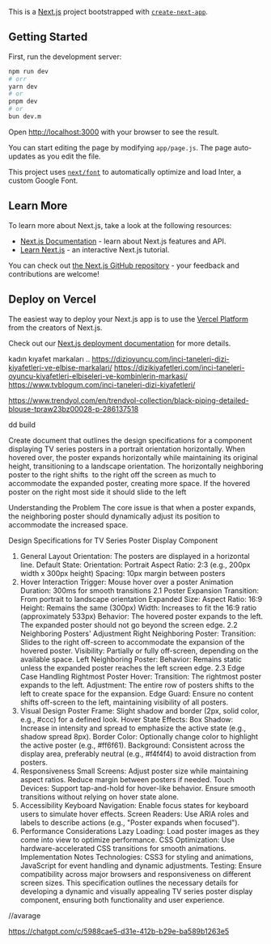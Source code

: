 This is a [Next.js](https://nextjs.org/) project bootstrapped with [`create-next-app`](https://github.com/vercel/next.js/tree/canary/packages/create-next-app).

## Getting Started

First, run the development server:

```bash
npm run dev
# orr
yarn dev
# or
pnpm dev
# or
bun dev.m
```

Open [http://localhost:3000](http://localhost:3000) with your browser to see the result.

You can start editing the page by modifying `app/page.js`. The page auto-updates as you edit the file.

This project uses [`next/font`](https://nextjs.org/docs/basic-features/font-optimization) to automatically optimize and load Inter, a custom Google Font.

## Learn More

To learn more about Next.js, take a look at the following resources:

- [Next.js Documentation](https://nextjs.org/docs) - learn about Next.js features and API.
- [Learn Next.js](https://nextjs.org/learn) - an interactive Next.js tutorial.

You can check out [the Next.js GitHub repository](https://github.com/vercel/next.js/) - your feedback and contributions are welcome!

## Deploy on Vercel

The easiest way to deploy your Next.js app is to use the [Vercel Platform](https://vercel.com/new?utm_medium=default-template&filter=next.js&utm_source=create-next-app&utm_campaign=create-next-app-readme) from the creators of Next.js.

Check out our [Next.js deployment documentation](https://nextjs.org/docs/deployment) for more details.

kadın kıyafet markaları
..
https://dizioyuncu.com/inci-taneleri-dizi-kiyafetleri-ve-elbise-markalari/ 
https://dizikiyafetleri.com/inci-taneleri-oyuncu-kiyafetleri-elbiseleri-ve-kombinlerin-markasi/
https://www.tvblogum.com/inci-taneleri-dizi-kiyafetleri/

https://www.trendyol.com/en/trendyol-collection/black-piping-detailed-blouse-tpraw23bz00028-p-286137518

dd
build


Create document that outlines the design specifications for a component displaying TV series posters in a portrait orientation horizontally. When hovered over, the poster expands horizontally while maintaining its original height, transitioning to a landscape orientation. The horizontally neighboring poster to the right shifts  to the right off the screen as much to accommodate the expanded poster, creating more space. If the hovered poster on the right most side it should slide to the left

Understanding the Problem
The core issue is that when a poster expands, the neighboring poster should dynamically adjust its position to accommodate the increased space.



Design Specifications for TV Series Poster Display Component
1. General Layout
Orientation: The posters are displayed in a horizontal line.
Default State:
Orientation: Portrait
Aspect Ratio: 2:3 (e.g., 200px width x 300px height)
Spacing: 10px margin between posters
2. Hover Interaction
Trigger: Mouse hover over a poster
Animation Duration: 300ms for smooth transitions
2.1 Poster Expansion
Transition: From portrait to landscape orientation
Expanded Size:
Aspect Ratio: 16:9
Height: Remains the same (300px)
Width: Increases to fit the 16:9 ratio (approximately 533px)
Behavior:
The hovered poster expands to the left.
The expanded poster should not go beyond the screen edge.
2.2 Neighboring Posters' Adjustment
Right Neighboring Poster:
Transition: Slides to the right off-screen to accommodate the expansion of the hovered poster.
Visibility: Partially or fully off-screen, depending on the available space.
Left Neighboring Poster:
Behavior: Remains static unless the expanded poster reaches the left screen edge.
2.3 Edge Case Handling
Rightmost Poster Hover:
Transition: The rightmost poster expands to the left.
Adjustment: The entire row of posters shifts to the left to create space for the expansion.
Edge Guard: Ensure no content shifts off-screen to the left, maintaining visibility of all posters.
3. Visual Design
Poster Frame: Slight shadow and border (2px, solid color, e.g., #ccc) for a defined look.
Hover State Effects:
Box Shadow: Increase in intensity and spread to emphasize the active state (e.g., shadow spread 8px).
Border Color: Optionally change color to highlight the active poster (e.g., #ff6f61).
Background: Consistent across the display area, preferably neutral (e.g., #f4f4f4) to avoid distraction from posters.
4. Responsiveness
Small Screens:
Adjust poster size while maintaining aspect ratios.
Reduce margin between posters if needed.
Touch Devices:
Support tap-and-hold for hover-like behavior.
Ensure smooth transitions without relying on hover state alone.
5. Accessibility
Keyboard Navigation: Enable focus states for keyboard users to simulate hover effects.
Screen Readers: Use ARIA roles and labels to describe actions (e.g., "Poster expands when focused").
6. Performance Considerations
Lazy Loading: Load poster images as they come into view to optimize performance.
CSS Optimization: Use hardware-accelerated CSS transitions for smooth animations.
Implementation Notes
Technologies: CSS3 for styling and animations, JavaScript for event handling and dynamic adjustments.
Testing: Ensure compatibility across major browsers and responsiveness on different screen sizes.
This specification outlines the necessary details for developing a dynamic and visually appealing TV series poster display component, ensuring both functionality and user experience.


//avarage

https://chatgpt.com/c/5988cae5-d31e-412b-b29e-ba589b1263e5